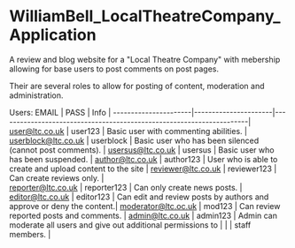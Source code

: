 # WilliamBell_LocalTheatreCompany_Application

A review and blog website for a "Local Theatre Company" with mebership allowing for base users to post comments on post pages.

Their are several roles to allow for posting of content, moderation and administration.

Users:
EMAIL                 | PASS                 | Info                                                                 |
----------------------|----------------------|----------------------------------------------------------------------|
user@ltc.co.uk        | user123              | Basic user with commenting abilities.                                |
userblock@ltc.co.uk   | userblock            | Basic user who has been silenced (cannot post comments).             |
usersus@ltc.co.uk     | usersus              | Basic user who has been suspended.                                   |
author@ltc.co.uk      | author123            | User who is able to create and upload content to the site            |
reviewer@ltc.co.uk    | reviewer123          | Can create reviews only.                                             |    
reporter@ltc.co.uk    | reporter123          | Can only create news posts.                                          |
editor@ltc.co.uk      | editor123            | Can edit and review posts by authors and approve or deny the content.|
moderator@ltc.oc.uk   | mod123               | Can review reported posts and comments.                              |
admin@ltc.co.uk       | admin123             | Admin can moderate all users and give out additional permissions to  |
                      |                      | staff members.                                                       |
                                               

